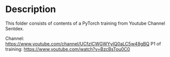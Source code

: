 # Description
This folder consists of contents of a PyTorch training from Youtube Channel Sentdex.

Channel: https://www.youtube.com/channel/UCfzlCWGWYyIQ0aLC5w48gBQ
P1 of training: https://www.youtube.com/watch?v=BzcBsTou0C0


